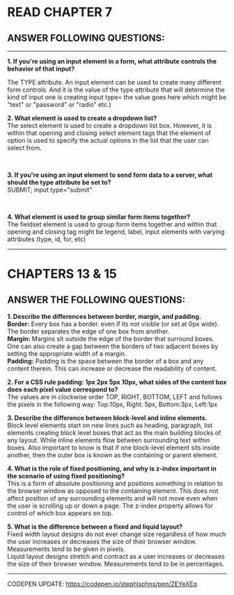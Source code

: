 <h1>READ CHAPTER 7</h1>
<h2>ANSWER FOLLOWING QUESTIONS:</h2>
<hr />

**1. If you're using an input element in a form, what attribute controls the behavior of that input?**


  The TYPE attribute. An input element can be used to create many different form controls. And it is the value of the type attribute that will determine the kind of input one is creating input type= the value goes here which might be "text" or "password"  or "radio" etc.)



**2. What element is used to create a dropdown list?**
<br />
The select element is used to create a dropdown list box. However, it is within that opening and closing select element tags that the element of option is used to specify the actual options in the list that the user can select from.

<br />

**3. If you're using an input element to send form data to a server, what should the type attribute be set to?**<br /> SUBMIT; input type="submit"

<br/>

**4. What element is used to group similar form items together?**
<br />
The fieldset element is used to group form items together and within that opening and closing tag might be legend, label, input elements with varying attributes (type, id, for, etc)
<br />

<hr />

<h1>CHAPTERS 13 & 15</h1>
<h2>ANSWER THE FOLLOWING QUESTIONS:</h2>


**1. Describe the differences between border, margin, and padding.**<br />
__Border:__ Every box has a border. even if its not visible (or set at 0px wide). The border separates the edge of one box from another.<br />
__Margin:__ Margins sit outside the edge of the border that surround boxes. One can also create a gap between the borders of two adjacent boxes by setting the appropriate width of a margin.<br />
__Padding:__ Padding is the space between the border of a box and any content therein. This can increase or decrease the readability of content.



**2. For a CSS rule padding: 1px 2px 5px 10px, what sides of the content box does each pixel value correspond to?**<br />
The values are in clockwise order TOP, RIGHT, BOTTOM, LEFT and follows the pixels in the following way: Top:10px, Right: 5px, Bottom:3px, Left:1px


**3. Describe the difference between block-level and inline elements.**<br />
Block level elements start on new lines such as heading, paragraph, list elements creating block level boxes that act as the main building blocks of any layout. While inline elements flow between surrounding text within boxes. Also important to know is that if one block-level element sits inside another, then the outer box is known as the containing or parent element.


**4. What is the role of fixed positioning, and why is z-index important in the scenario of using fixed positioning?**<br />
This is a form of absolute positioning and positions something in relation to the browser window as opposed to the containing element. This does not affect position of any surrounding elements and will not move even when the user is scrolling up or down a page. The z-index property allows for control of which box appears on top.


**5. What is the difference between a fixed and liquid layout?**<br />
Fixed width layout designs do not ever change size regardless of how much the user increases or decreases the size of their browser window. Measurements tend to be given in pixels.
<br />
Liquid layout designs stretch and contract as a user increases or decreases the size of their browser window. Measurements tend to be in percentages. <hr />

CODEPEN UPDATE: https://codepen.io/stephlsohns/pen/ZEYeXEq
